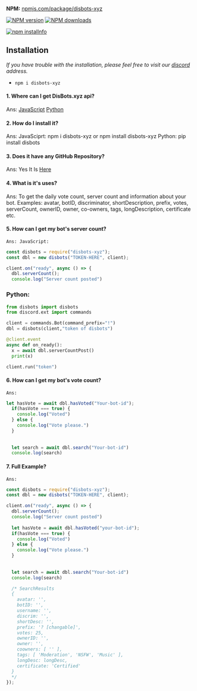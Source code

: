 **NPM:** [npmjs.com/package/disbots-xyz](https://www.npmjs.com/package/disbots-xyz/)<br>


<a href="https://www.npmjs.com/package/disbots-xyz/"><img src="https://img.shields.io/npm/v/disbots-xyz.svg?maxAge=3600" alt="NPM version" /></a>
<a href="https://www.npmjs.com/package/disbots-xyz"><img src="https://img.shields.io/npm/dt/disbots-xyz.svg?maxAge=3600" alt="NPM downloads" /></a>


<a href="https://nodei.co/npm/disbots-xyz"><img src="https://nodei.co/npm/disbots-xyz.png?downloads=true&stars=true" alt="npm installnfo" /></a>


## Installation
*If you have trouble with the installation, please feel free to visit our [discord](https://discord.gg/YhTU6Akzmy) address.*
- `npm i disbots-xyz`

#### 1. Where can I get DisBots.xyz api?
  Ans: [JavaScript](https://www.npmjs.com/package/disbots-xyz)
            [Python](https://pypi.org/project/disbots.py/)

#### 2. How do I install it?
  Ans: JavaSciprt: npm i disbots-xyz or npm install disbots-xyz
            Python: pip install disbots

#### 3. Does it have any GitHub Repository?
  Ans: Yes It Is [Here](https://github.com/disbotsxyz/disbots-api)

#### 4. What is it's uses?
  Ans: To get the daily vote count, server count and information about your bot.
Examples:  avatar, botID, discriminator, shortDescription, prefix, votes, serverCount, ownerID, owner, co-owners, tags, longDescription, certificate etc.

#### 5. How can I get my bot's server count?
  `Ans: JavaScript:`
```js
const disbots = require("disbots-xyz");
const dbl = new disbots("TOKEN-HERE", client);

client.on("ready", async () => {
  dbl.serverCount();
  console.log("Server count posted")

```
  ### Python: 
```py
from disbots import disbots
from discord.ext import commands

client = commands.Bot(command_prefix="!") 
dbl = disbots(client,"token of disbots")

@client.event
async def on_ready():
  x = await dbl.serverCountPost()
  print(x)

client.run("token") 

```

#### 6. How can I get my bot's vote count?
  `Ans:`
```js
let hasVote = await dbl.hasVoted("Your-bot-id");
  if(hasVote === true) {
    console.log("Voted")
  } else {
    console.log("Vote please.")
  }
  
  
  let search = await dbl.search("Your-bot-id")
  console.log(search)

```

#### 7. Full Example?
  `Ans:`
```js
const disbots = require("disbots-xyz");
const dbl = new disbots("TOKEN-HERE", client);

client.on("ready", async () => {
  dbl.serverCount();
  console.log("Server count posted")
  
  let hasVote = await dbl.hasVoted("your-bot-id");
  if(hasVote === true) {
    console.log("Voted")
  } else {
    console.log("Vote please.")
  }
  
  
  let search = await dbl.search("Your-bot-id")
  console.log(search)

  /* SearchResults
  {
    avatar: '',
    botID: '',
    username: '',
    discrim: '',
    shortDesc: '',
    prefix: '? [changable]',
    votes: 25,
    ownerID: '',
    owner: '',
    coowners: [ '' ],
    tags: [ 'Moderation', 'NSFW', 'Music' ],
    longDesc: longDesc,
    certificate: 'Certified'
  }
  */
});

```
